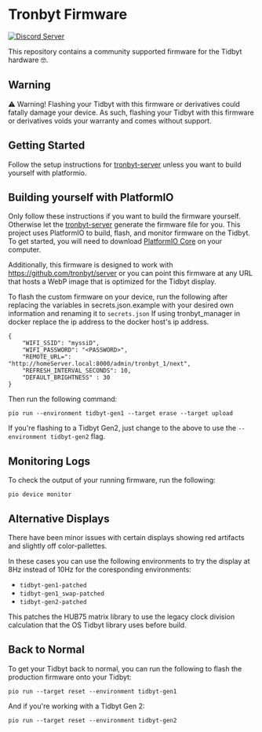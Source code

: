 # Tronbyt Firmware

[![Discord Server](https://img.shields.io/discord/928484660785336380?style=flat-square)](https://discord.gg/r45MXG4kZc)

This repository contains a community supported firmware for the Tidbyt hardware 🤓.

## Warning

⚠️ Warning! Flashing your Tidbyt with this firmware or derivatives could fatally
damage your device. As such, flashing your Tidbyt with this firmware or
derivatives voids your warranty and comes without support.

## Getting Started

Follow the setup instructions for [tronbyt-server][3] unless you want to build yourself with platformio.

## Building yourself with PlatformIO

Only follow these instructions if you want to build the firmware yourself. Otherwise let the [tronbyt-server][3] generate the firmware file for you.
This project uses PlatformIO to build, flash, and monitor firmware on the Tidbyt.
To get started, you will need to download [PlatformIO Core][2] on your computer.

Additionally, this firmware is designed to work with https://github.com/tronbyt/server or
you can point this firmware at any URL that hosts a WebP image that is optimized for the Tidbyt display.

To flash the custom firmware on your device, run the following after replacing
the variables in secrets.json.example with your desired own information and renaming it to `secrets.json`
If using tronbyt_manager in docker replace the ip address to the docker host's ip address.

```
{
    "WIFI_SSID": "myssiD",
    "WIFI_PASSWORD": "<PASSWORD>",
    "REMOTE_URL=": "http://homeServer.local:8000/admin/tronbyt_1/next",
    "REFRESH_INTERVAL_SECONDS": 10,
    "DEFAULT_BRIGHTNESS" : 30
}
```

Then run the following command:

```
pio run --environment tidbyt-gen1 --target erase --target upload
```

If you're flashing to a Tidbyt Gen2, just change to the above to use
the `--environment tidbyt-gen2` flag.

## Monitoring Logs

To check the output of your running firmware, run the following:

```
pio device monitor
```

## Alternative Displays

There have been minor issues with certain displays showing red artifacts and slightly off color-pallettes.

In these cases you can use the following environments to try the display at 8Hz instead of 10Hz for the coresponding environments:

- `tidbyt-gen1-patched`
- `tidbyt-gen1_swap-patched`
- `tidbyt-gen2-patched`

This patches the HUB75 matrix library to use the legacy clock division calculation that the OS Tidbyt library uses before build.

## Back to Normal

To get your Tidbyt back to normal, you can run the following to flash the
production firmware onto your Tidbyt:

```
pio run --target reset --environment tidbyt-gen1
```

And if you're working with a Tidbyt Gen 2:

```
pio run --target reset --environment tidbyt-gen2
```

[1]: https://github.com/tidbyt/pixlet
[2]: https://docs.platformio.org/en/latest/core/installation/index.html
[3]: https://github.com/tronbyt/server
